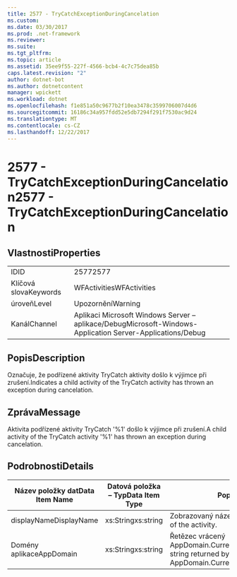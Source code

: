 ```yaml
---
title: 2577 - TryCatchExceptionDuringCancelation
ms.custom: 
ms.date: 03/30/2017
ms.prod: .net-framework
ms.reviewer: 
ms.suite: 
ms.tgt_pltfrm: 
ms.topic: article
ms.assetid: 35ee9f55-227f-4566-bcb4-4c7c75dea85b
caps.latest.revision: "2"
author: dotnet-bot
ms.author: dotnetcontent
manager: wpickett
ms.workload: dotnet
ms.openlocfilehash: f1e851a50c9677b2f10ea3478c3599706007d4d6
ms.sourcegitcommit: 16186c34a957fdd52e5db7294f291f7530ac9d24
ms.translationtype: MT
ms.contentlocale: cs-CZ
ms.lasthandoff: 12/22/2017
---
```

# <a name="2577---trycatchexceptionduringcancelation"></a><span data-ttu-id="77d43-102">2577 - TryCatchExceptionDuringCancelation</span><span class="sxs-lookup"><span data-stu-id="77d43-102">2577 - TryCatchExceptionDuringCancelation</span></span>
## <a name="properties"></a><span data-ttu-id="77d43-103">Vlastnosti</span><span class="sxs-lookup"><span data-stu-id="77d43-103">Properties</span></span>  
  
|||  
|-|-|  
|<span data-ttu-id="77d43-104">ID</span><span class="sxs-lookup"><span data-stu-id="77d43-104">ID</span></span>|<span data-ttu-id="77d43-105">2577</span><span class="sxs-lookup"><span data-stu-id="77d43-105">2577</span></span>|  
|<span data-ttu-id="77d43-106">Klíčová slova</span><span class="sxs-lookup"><span data-stu-id="77d43-106">Keywords</span></span>|<span data-ttu-id="77d43-107">WFActivities</span><span class="sxs-lookup"><span data-stu-id="77d43-107">WFActivities</span></span>|  
|<span data-ttu-id="77d43-108">úroveň</span><span class="sxs-lookup"><span data-stu-id="77d43-108">Level</span></span>|<span data-ttu-id="77d43-109">Upozornění</span><span class="sxs-lookup"><span data-stu-id="77d43-109">Warning</span></span>|  
|<span data-ttu-id="77d43-110">Kanál</span><span class="sxs-lookup"><span data-stu-id="77d43-110">Channel</span></span>|<span data-ttu-id="77d43-111">Aplikaci Microsoft Windows Server – aplikace/Debug</span><span class="sxs-lookup"><span data-stu-id="77d43-111">Microsoft-Windows-Application Server-Applications/Debug</span></span>|  
  
## <a name="description"></a><span data-ttu-id="77d43-112">Popis</span><span class="sxs-lookup"><span data-stu-id="77d43-112">Description</span></span>  
 <span data-ttu-id="77d43-113">Označuje, že podřízené aktivity TryCatch aktivity došlo k výjimce při zrušení.</span><span class="sxs-lookup"><span data-stu-id="77d43-113">Indicates a child activity of the TryCatch activity has thrown an exception during cancelation.</span></span>  
  
## <a name="message"></a><span data-ttu-id="77d43-114">Zpráva</span><span class="sxs-lookup"><span data-stu-id="77d43-114">Message</span></span>  
 <span data-ttu-id="77d43-115">Aktivita podřízené aktivity TryCatch '%1' došlo k výjimce při zrušení.</span><span class="sxs-lookup"><span data-stu-id="77d43-115">A child activity of the TryCatch activity '%1' has thrown an exception during cancelation.</span></span>  
  
## <a name="details"></a><span data-ttu-id="77d43-116">Podrobnosti</span><span class="sxs-lookup"><span data-stu-id="77d43-116">Details</span></span>  
  
|<span data-ttu-id="77d43-117">Název položky dat</span><span class="sxs-lookup"><span data-stu-id="77d43-117">Data Item Name</span></span>|<span data-ttu-id="77d43-118">Datová položka – Typ</span><span class="sxs-lookup"><span data-stu-id="77d43-118">Data Item Type</span></span>|<span data-ttu-id="77d43-119">Popis</span><span class="sxs-lookup"><span data-stu-id="77d43-119">Description</span></span>|  
|--------------------|--------------------|-----------------|  
|<span data-ttu-id="77d43-120">displayName</span><span class="sxs-lookup"><span data-stu-id="77d43-120">DisplayName</span></span>|<span data-ttu-id="77d43-121">xs:String</span><span class="sxs-lookup"><span data-stu-id="77d43-121">xs:string</span></span>|<span data-ttu-id="77d43-122">Zobrazovaný název aktivity.</span><span class="sxs-lookup"><span data-stu-id="77d43-122">The display name of the activity.</span></span>|  
|<span data-ttu-id="77d43-123">Domény aplikace</span><span class="sxs-lookup"><span data-stu-id="77d43-123">AppDomain</span></span>|<span data-ttu-id="77d43-124">xs:String</span><span class="sxs-lookup"><span data-stu-id="77d43-124">xs:string</span></span>|<span data-ttu-id="77d43-125">Řetězec vrácený AppDomain.CurrentDomain.FriendlyName.</span><span class="sxs-lookup"><span data-stu-id="77d43-125">The string returned by AppDomain.CurrentDomain.FriendlyName.</span></span>|
